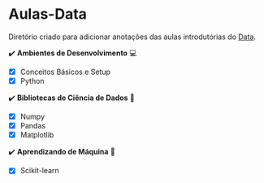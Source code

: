 # Aulas-Data

Diretório criado para adicionar anotações das aulas introdutórias do [Data](https://www.youtube.com/@DataICMC).

✔️ **Ambientes de Desenvolvimento** :computer:
- [X] Conceitos Básicos e Setup
- [X] Python

✔️ **Bibliotecas de Ciência de Dados** :signal_strength:
- [X] Numpy
- [X] Pandas
- [X] Matplotlib

✔️ **Aprendizando de Máquina** :robot:
- [X] Scikit-learn
